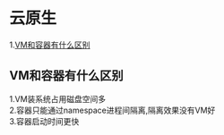 # 云原生  
 1.[VM和容器有什么区别](#VM和容器有什么区别)  
 
 ## VM和容器有什么区别  
 1.VM装系统占用磁盘空间多   
 2.容器只能通过namespace进程间隔离,隔离效果没有VM好  
 3.容器启动时间更快  